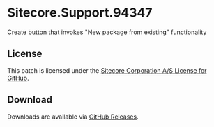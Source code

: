# Sitecore.Support.94347
Create button that invokes &quot;New package from existing&quot; functionality

## License  
This patch is licensed under the [Sitecore Corporation A/S License for GitHub](https://github.com/sitecoresupport/Sitecore.Support.94347/blob/master/LICENSE).  

## Download  
Downloads are available via [GitHub Releases](https://github.com/sitecoresupport/Sitecore.Support.94347/releases).  
